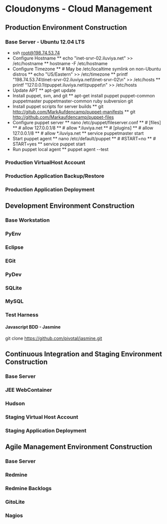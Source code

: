 # Cloudonyms - Cloud Management
## Production Environment Construction
### Base Server - Ubuntu 12.04 LTS
* ssh root@198.74.53.74
* Configure Hostname
	**	echo "inet-srvr-02.iluviya.net" >> /etc/hostname
	**	hostname -F /etc/hostname
* Configure Timezone
	**	\# May be /etc/localtime symlink on non-Ubuntu distros
	**	echo "US/Eastern" >> /etc/timezone
	**	printf "198.74.53.74\tinet-srvr-02.iluviya.net\tinet-srvr-02\n" >> /etc/hosts
	**	printf "127.0.0.1\tpuppet.iluviya.net\tpuppet\n"	>> /etc/hosts
* Update APT
	**	apt-get update
* Install puppet, svn, and git
	**	apt-get install puppet puppet-common puppetmaster puppetmaster-common ruby subversion git
* Install puppet scripts for server builds
	**	git http://gitub.com/MarkAufdencamp/puppet-manifests
	**	git http://github.com/Markaufdencamp/puppet-files
* Configure puppet server
	**	nano /etc/puppet/fileserver.conf
	**		\#	[files]
	**		\#	allow 127.0.0.1/8
	**		\#	allow *.iluviya.net
	**		\#	[plugins]
	**		\#	allow 127.0.0.1/8
	**		\#	allow *.iluviya.net
	**	service puppetmaster start
* Start puppet agent
	**	nano /etc/default/puppet
	**		\#	\#START=no
	**		\#	START=yes
	**	service puppet start
* Run puppet local agent
	**	puppet agent --test

### Production VirtualHost Account
### Production Application Backup/Restore
### Production Application Deployment
## Development Environment Construction
### Base Workstation
### PyEnv
### Eclipse
### EGit
### PyDev
### SQLite
### MySQL
### Test Harness
#### Javascript BDD - Jasmine
git clone https://github.com/pivotal/jasmine.git
## Continuous Integration and Staging Environment Construction
### Base Server
### JEE WebContainer
### Hudson
### Staging Virtual Host Account
### Staging Application Deployment
## Agile Management Environment Construction
### Base Server
### Redmine 
### Redmine Backlogs
### GitoLite
### Nagios